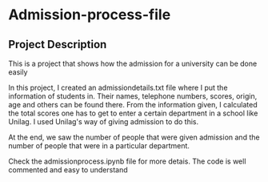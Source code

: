 # Admission-process-file
## Project Description
This is a project that shows how the admission for a university can be done easily

In this project, I created an admissiondetails.txt file where I put the information of students in. Their names, telephone numbers, scores, origin, age and others can be found there.
From the information given, I calculated the total scores one has to get to enter a certain department in a school like Unilag. I used Unilag's way of giving admission to do this.

At the end, we saw the number of people that were given admission and the number of people that were in a particular department.

Check the admissionprocess.ipynb file for more detais. The code is well commented and easy to understand
